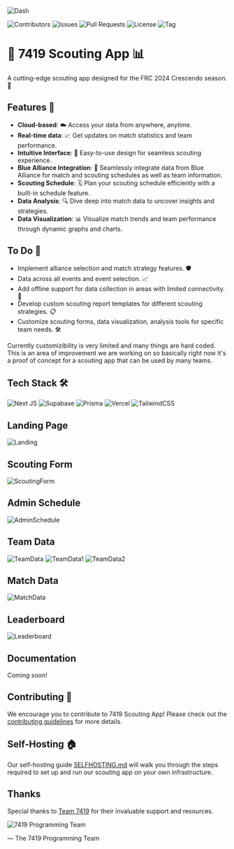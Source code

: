![Dash](./resources/Dashboard.png)

![Contributors](https://badgen.net/github/contributors/frc-7419/crescendo-2024-scouting-site/)
![Issues](https://badgen.net/github/issues/frc-7419/crescendo-2024-scouting-site/)
![Pull Requests](https://badgen.net/github/prs/frc-7419/crescendo-2024-scouting-site/)
![License](https://badgen.net/github/license/frc-7419/crescendo-2024-scouting-site/)
![Tag](https://badgen.net/github/release/frc-7419/crescendo-2024-scouting-site)
# 🚀 7419 Scouting App 📊

A cutting-edge scouting app designed for the FRC 2024 Crescendo season. 🤖

## Features 🌟

- **Cloud-based**: ☁️ Access your data from anywhere, anytime.
- **Real-time data**: 📈 Get updates on match statistics and team performance.
- **Intuitive Interface**: 🎨 Easy-to-use design for seamless scouting experience.
- **Blue Alliance Integration**: 🤝 Seamlessly integrate data from Blue Alliance for match and scouting schedules as well
  as team information.
- **Scouting Schedule**: 🗓️ Plan your scouting schedule efficiently with a built-in schedule feature.
- **Data Analysis**: 🔍 Dive deep into match data to uncover insights and strategies.
- **Data Visualization**: 📊 Visualize match trends and team performance through dynamic graphs and charts.

## To Do 📝

- Implement alliance selection and match strategy features. 🛡️
- Data across all events and event selection. 📈
- Add offline support for data collection in areas with limited connectivity. 📴
- Develop custom scouting report templates for different scouting strategies. 📋
- Customize scouting forms, data visualization, analysis tools for specific team needs. 🛠️

Currently customizibility is very limited and many things are hard coded. This is an area of improvement we are working on so basically right now it's a proof of concept for a scouting app that can be used by many teams.

## Tech Stack 🛠️

![Next JS](https://img.shields.io/badge/Next-black?style=for-the-badge&logo=next.js&logoColor=white) ![Supabase](https://img.shields.io/badge/Supabase-3ECF8E?style=for-the-badge&logo=supabase&logoColor=white)    ![Prisma](https://img.shields.io/badge/Prisma-3982CE?style=for-the-badge&logo=Prisma&logoColor=white) ![Vercel](https://img.shields.io/badge/vercel-%23000000.svg?style=for-the-badge&logo=vercel&logoColor=white)
![TailwindCSS](https://img.shields.io/badge/tailwindcss-%2338B2AC.svg?style=for-the-badge&logo=tailwind-css&logoColor=white)

## Landing Page

![Landing](./resources/Dashboard.png)

## Scouting Form

![ScoutingForm](./resources/ScoutingForm.png)

## Admin Schedule

![AdminSchedule](./resources/AdminSchedule.png)

## Team Data

![TeamData](./resources/TeamData.png)
![TeamData1](./resources/TeamData1.png)
![TeamData2](./resources/TeamData2.png)

## Match Data

![MatchData](./resources/MatchData.png)

## Leaderboard

![Leaderboard](./resources/Leaderboard.png)

## Documentation

Coming soon!

## Contributing 🤝

We encourage you to contribute to 7419 Scouting App! Please check out the [contributing guidelines](./CONTRIBUTING.md)
for more details.

## Self-Hosting 🏠

Our self-hosting guide [SELFHOSTING.md](./SELFHOSTING.md) will walk you through the steps required to set up and run our
scouting app on your own infrastructure.

## Thanks

Special thanks to [Team 7419](https://7419.tech/) for their invaluable support and resources.

![7419 Programming Team](./resources/7419light.svg)

— The 7419 Programming Team
